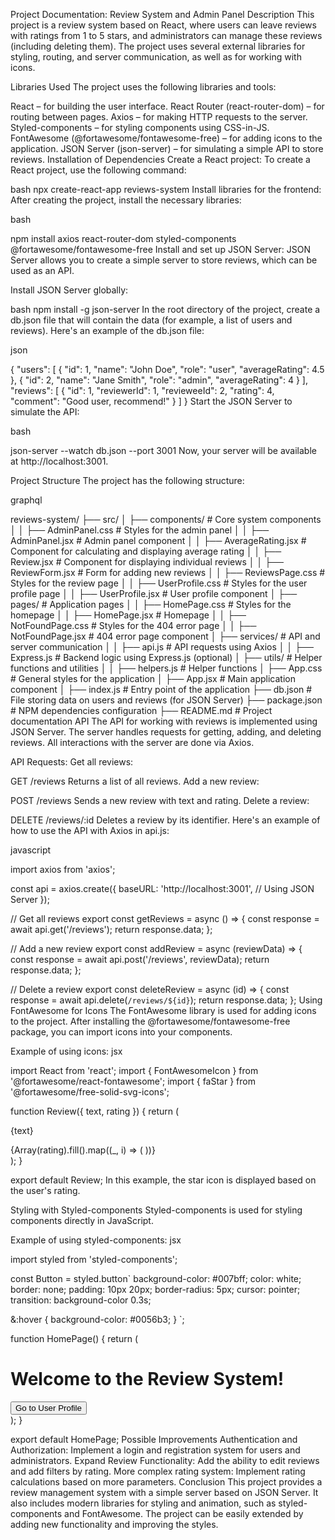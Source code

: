 Project Documentation: Review System and Admin Panel
Description
This project is a review system based on React, where users can leave reviews with ratings from 1 to 5 stars, and administrators can manage these reviews (including deleting them). The project uses several external libraries for styling, routing, and server communication, as well as for working with icons.

Libraries Used
The project uses the following libraries and tools:

React – for building the user interface.
React Router (react-router-dom) – for routing between pages.
Axios – for making HTTP requests to the server.
Styled-components – for styling components using CSS-in-JS.
FontAwesome (@fortawesome/fontawesome-free) – for adding icons to the application.
JSON Server (json-server) – for simulating a simple API to store reviews.
Installation of Dependencies
Create a React project: To create a React project, use the following command:

bash
npx create-react-app reviews-system
Install libraries for the frontend: After creating the project, install the necessary libraries:

bash

npm install axios react-router-dom styled-components @fortawesome/fontawesome-free
Install and set up JSON Server: JSON Server allows you to create a simple server to store reviews, which can be used as an API.

Install JSON Server globally:

bash
npm install -g json-server
In the root directory of the project, create a db.json file that will contain the data (for example, a list of users and reviews). Here's an example of the db.json file:

json

{
  "users": [
    { "id": 1, "name": "John Doe", "role": "user", "averageRating": 4.5 },
    { "id": 2, "name": "Jane Smith", "role": "admin", "averageRating": 4 }
  ],
  "reviews": [
    { "id": 1, "reviewerId": 1, "revieweeId": 2, "rating": 4, "comment": "Good user, recommend!" }
  ]
}
Start the JSON Server to simulate the API:

bash

json-server --watch db.json --port 3001
Now, your server will be available at http://localhost:3001.

Project Structure
The project has the following structure:

graphql

reviews-system/
├── src/
│   ├── components/                # Core system components
│   │   ├── AdminPanel.css         # Styles for the admin panel
│   │   ├── AdminPanel.jsx         # Admin panel component
│   │   ├── AverageRating.jsx      # Component for calculating and displaying average rating
│   │   ├── Review.jsx             # Component for displaying individual reviews
│   │   ├── ReviewForm.jsx         # Form for adding new reviews
│   │   ├── ReviewsPage.css        # Styles for the review page
│   │   ├── UserProfile.css        # Styles for the user profile page
│   │   ├── UserProfile.jsx        # User profile component
│   ├── pages/                     # Application pages
│   │   ├── HomePage.css           # Styles for the homepage
│   │   ├── HomePage.jsx           # Homepage
│   │   ├── NotFoundPage.css       # Styles for the 404 error page
│   │   ├── NotFoundPage.jsx       # 404 error page component
│   ├── services/                  # API and server communication
│   │   ├── api.js                 # API requests using Axios
│   │   ├── Express.js             # Backend logic using Express.js (optional)
│   ├── utils/                     # Helper functions and utilities
│   │   ├── helpers.js             # Helper functions
│   ├── App.css                    # General styles for the application
│   ├── App.jsx                    # Main application component
│   ├── index.js                   # Entry point of the application
├── db.json                        # File storing data on users and reviews (for JSON Server)
├── package.json                   # NPM dependencies configuration
├── README.md                      # Project documentation
API
The API for working with reviews is implemented using JSON Server. The server handles requests for getting, adding, and deleting reviews. All interactions with the server are done via Axios.

API Requests:
Get all reviews:

GET /reviews
Returns a list of all reviews.
Add a new review:

POST /reviews
Sends a new review with text and rating.
Delete a review:

DELETE /reviews/:id
Deletes a review by its identifier.
Here's an example of how to use the API with Axios in api.js:

javascript

import axios from 'axios';

const api = axios.create({
  baseURL: 'http://localhost:3001',  // Using JSON Server
});

// Get all reviews
export const getReviews = async () => {
  const response = await api.get('/reviews');
  return response.data;
};

// Add a new review
export const addReview = async (reviewData) => {
  const response = await api.post('/reviews', reviewData);
  return response.data;
};

// Delete a review
export const deleteReview = async (id) => {
  const response = await api.delete(`/reviews/${id}`);
  return response.data;
};
Using FontAwesome for Icons
The FontAwesome library is used for adding icons to the project. After installing the @fortawesome/fontawesome-free package, you can import icons into your components.

Example of using icons:
jsx

import React from 'react';
import { FontAwesomeIcon } from '@fortawesome/react-fontawesome';
import { faStar } from '@fortawesome/free-solid-svg-icons';

function Review({ text, rating }) {
  return (
    <div>
      <p>{text}</p>
      <div>
        {Array(rating).fill().map((_, i) => (
          <FontAwesomeIcon key={i} icon={faStar} />
        ))}
      </div>
    </div>
  );
}

export default Review;
In this example, the star icon is displayed based on the user's rating.

Styling with Styled-components
Styled-components is used for styling components directly in JavaScript.

Example of using styled-components:
jsx

import styled from 'styled-components';

const Button = styled.button`
  background-color: #007bff;
  color: white;
  border: none;
  padding: 10px 20px;
  border-radius: 5px;
  cursor: pointer;
  transition: background-color 0.3s;

  &:hover {
    background-color: #0056b3;
  }
`;

function HomePage() {
  return (
    <div>
      <h1>Welcome to the Review System!</h1>
      <Button>Go to User Profile</Button>
    </div>
  );
}

export default HomePage;
Possible Improvements
Authentication and Authorization: Implement a login and registration system for users and administrators.
Expand Review Functionality: Add the ability to edit reviews and add filters by rating.
More complex rating system: Implement rating calculations based on more parameters.
Conclusion
This project provides a review management system with a simple server based on JSON Server. It also includes modern libraries for styling and animation, such as styled-components and FontAwesome. The project can be easily extended by adding new functionality and improving the styles.

